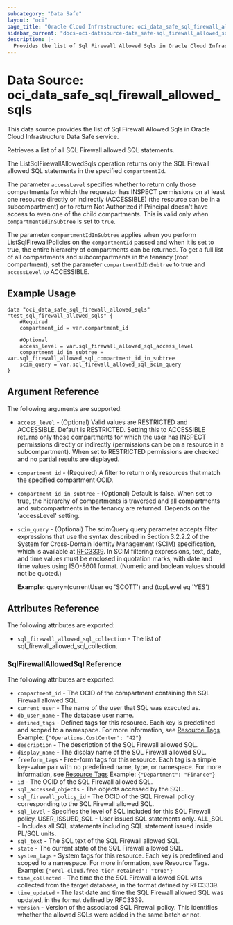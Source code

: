 ```yaml
---
subcategory: "Data Safe"
layout: "oci"
page_title: "Oracle Cloud Infrastructure: oci_data_safe_sql_firewall_allowed_sqls"
sidebar_current: "docs-oci-datasource-data_safe-sql_firewall_allowed_sqls"
description: |-
  Provides the list of Sql Firewall Allowed Sqls in Oracle Cloud Infrastructure Data Safe service
---
```


# Data Source: oci_data_safe_sql_firewall_allowed_sqls
This data source provides the list of Sql Firewall Allowed Sqls in Oracle Cloud Infrastructure Data Safe service.

Retrieves a list of all SQL Firewall allowed SQL statements.

The ListSqlFirewallAllowedSqls operation returns only the SQL Firewall allowed SQL statements in the specified `compartmentId`.

The parameter `accessLevel` specifies whether to return only those compartments for which the
requestor has INSPECT permissions on at least one resource directly
or indirectly (ACCESSIBLE) (the resource can be in a subcompartment) or to return Not Authorized if
Principal doesn't have access to even one of the child compartments. This is valid only when
`compartmentIdInSubtree` is set to `true`.

The parameter `compartmentIdInSubtree` applies when you perform ListSqlFirewallPolicies on the
`compartmentId` passed and when it is set to true, the entire hierarchy of compartments can be returned.
To get a full list of all compartments and subcompartments in the tenancy (root compartment),
set the parameter `compartmentIdInSubtree` to true and `accessLevel` to ACCESSIBLE.


## Example Usage

```hcl
data "oci_data_safe_sql_firewall_allowed_sqls" "test_sql_firewall_allowed_sqls" {
	#Required
	compartment_id = var.compartment_id

	#Optional
	access_level = var.sql_firewall_allowed_sql_access_level
	compartment_id_in_subtree = var.sql_firewall_allowed_sql_compartment_id_in_subtree
	scim_query = var.sql_firewall_allowed_sql_scim_query
}
```

## Argument Reference

The following arguments are supported:

* `access_level` - (Optional) Valid values are RESTRICTED and ACCESSIBLE. Default is RESTRICTED. Setting this to ACCESSIBLE returns only those compartments for which the user has INSPECT permissions directly or indirectly (permissions can be on a resource in a subcompartment). When set to RESTRICTED permissions are checked and no partial results are displayed. 
* `compartment_id` - (Required) A filter to return only resources that match the specified compartment OCID.
* `compartment_id_in_subtree` - (Optional) Default is false. When set to true, the hierarchy of compartments is traversed and all compartments and subcompartments in the tenancy are returned. Depends on the 'accessLevel' setting. 
* `scim_query` - (Optional) The scimQuery query parameter accepts filter expressions that use the syntax described in Section 3.2.2.2 of the System for Cross-Domain Identity Management (SCIM) specification, which is available at [RFC3339](https://tools.ietf.org/html/draft-ietf-scim-api-12). In SCIM filtering expressions, text, date, and time values must be enclosed in quotation marks, with date and time values using ISO-8601 format. (Numeric and boolean values should not be quoted.)

	**Example:** query=(currentUser eq 'SCOTT') and (topLevel eq 'YES') 


## Attributes Reference

The following attributes are exported:

* `sql_firewall_allowed_sql_collection` - The list of sql_firewall_allowed_sql_collection.

### SqlFirewallAllowedSql Reference

The following attributes are exported:

* `compartment_id` - The OCID of the compartment containing the SQL Firewall allowed SQL.
* `current_user` - The name of the user that SQL was executed as.
* `db_user_name` - The database user name.
* `defined_tags` - Defined tags for this resource. Each key is predefined and scoped to a namespace. For more information, see [Resource Tags](https://docs.cloud.oracle.com/iaas/Content/General/Concepts/resourcetags.htm) Example: `{"Operations.CostCenter": "42"}` 
* `description` - The description of the SQL Firewall allowed SQL.
* `display_name` - The display name of the SQL Firewall allowed SQL.
* `freeform_tags` - Free-form tags for this resource. Each tag is a simple key-value pair with no predefined name, type, or namespace. For more information, see [Resource Tags](https://docs.cloud.oracle.com/iaas/Content/General/Concepts/resourcetags.htm)  Example: `{"Department": "Finance"}` 
* `id` - The OCID of the SQL Firewall allowed SQL.
* `sql_accessed_objects` - The objects accessed by the SQL.
* `sql_firewall_policy_id` - The OCID of the SQL Firewall policy corresponding to the SQL Firewall allowed SQL.
* `sql_level` - Specifies the level of SQL included for this SQL Firewall policy. USER_ISSUED_SQL - User issued SQL statements only. ALL_SQL - Includes all SQL statements including SQL statement issued inside PL/SQL units. 
* `sql_text` - The SQL text of the SQL Firewall allowed SQL.
* `state` - The current state of the SQL Firewall allowed SQL.
* `system_tags` - System tags for this resource. Each key is predefined and scoped to a namespace. For more information, see Resource Tags. Example: `{"orcl-cloud.free-tier-retained": "true"}` 
* `time_collected` - The time the the SQL Firewall allowed SQL was collected from the target database, in the format defined by RFC3339.
* `time_updated` - The last date and time the SQL Firewall allowed SQL was updated, in the format defined by RFC3339.
* `version` - Version of the associated SQL Firewall policy. This identifies whether the allowed SQLs were added in the same batch or not.


